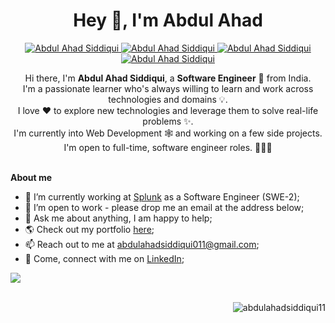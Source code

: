<!--
**AbdulAhadSiddiqui11/AbdulAhadSiddiqui11** is a ✨ _special_ ✨ repository because its `README.md` (this file) appears on your GitHub profile.

Here are some ideas to get you started:

- 🔭 I’m currently working on ...
- 🌱 I’m currently learning ...
- 👯 I’m looking to collaborate on ...
- 🤔 I’m looking for help with ...
- 💬 Ask me about ...
- 📫 How to reach me: ...
- 😄 Pronouns: ...
- ⚡ Fun fact: ...
-->

<h1 align="center"> Hey 👋, I'm Abdul Ahad </h1>

<p align="center">

  <a href="https://www.linkedin.com/in/abdulahadsiddiqui11/" target="_blank">
  <img border="0" alt="Abdul Ahad Siddiqui" src="https://img.icons8.com/doodle/40/000000/linkedin--v2.png"/>
  </a>

  <a href="https://leetcode.com/AbdulAhadSiddiqui11/" target="_blank">
  <img border="0" alt="Abdul Ahad Siddiqui" src="https://img.icons8.com/external-tal-revivo-filled-tal-revivo/40/null/external-level-up-your-coding-skills-and-quickly-land-a-job-logo-filled-tal-revivo.png"/>
  </a>

  <a href="mailto:abdulahadsiddiqui011@gmail.com" target="_blank">
  <img border="0" alt="Abdul Ahad Siddiqui" src="https://img.icons8.com/doodle/38/000000/gmail-new.png"/>
  </a>
  
  <a href="https://www.abdulahadsiddiqui.com/" target="_blank">
  <img border="0" alt="Abdul Ahad Siddiqui" src="https://img.icons8.com/doodle/40/null/internet--v1.png"/>
  </a>
  
</p>

<div align="center">
Hi there, I'm <strong>Abdul Ahad Siddiqui</strong>, a <strong>Software Engineer</strong> 🚀 from India. <br />
I'm a passionate learner who's always willing to learn and work across technologies and domains 💡. <br />
I love ❤️ to explore new technologies and leverage them to solve real-life problems ✨. <br />
I'm currently into Web Development 🕸️ and working on a few side projects. <br />
I'm open to full-time, software engineer roles. 👨🏻‍💻 <br />
</div>

<!-- <picture> <img align="right" src="https://github.com/0xAbdulKhalid/0xAbdulKhalid/raw/main/assets/mdImages/Right_Side.gif" width = 250px></picture> -->

<br>

**About me**

- 🔭 I’m currently working at [Splunk](https://www.splunk.com/) as a Software Engineer (SWE-2);
- 💼 I’m open to work - please drop me an email at the address below;
- 💬 Ask me about anything, I am happy to help;
- 🌎 Check out my portfolio [here](https://www.abdulahadsiddiqui.com/);
- 📫 Reach out to me at [abdulahadsiddiqui011@gmail.com](mailto:abdulahadsiddiqui011@gmail.com);
- 📝 Come, connect with me on [LinkedIn](https://www.linkedin.com/in/abdulahadsiddiqui11/);

<img src="https://user-images.githubusercontent.com/73097560/115834477-dbab4500-a447-11eb-908a-139a6edaec5c.gif"><br><br>

<!--
[![Abdul Ahad's github stats](https://github-readme-stats.vercel.app/api?username=abdulahadsiddiqui11&show_icons=true&hide_border=true&count_private=true&theme=prussian)](https://github.com/AbdulAhadSiddiqui11)&nbsp;
[![Top Langs](https://github-readme-stats.vercel.app/api/top-langs/?username=abdulahadsiddiqui11&layout=compact&theme=prussian&hide=Jupyter%20Notebook)](https://github.com/AbdulAhadSiddiqui11?tab=repositories)

--!>

<p align="right"> <img src="https://komarev.com/ghpvc/?username=abdulahadsiddiqui11" alt="abdulahadsiddiqui11" /> </p>
